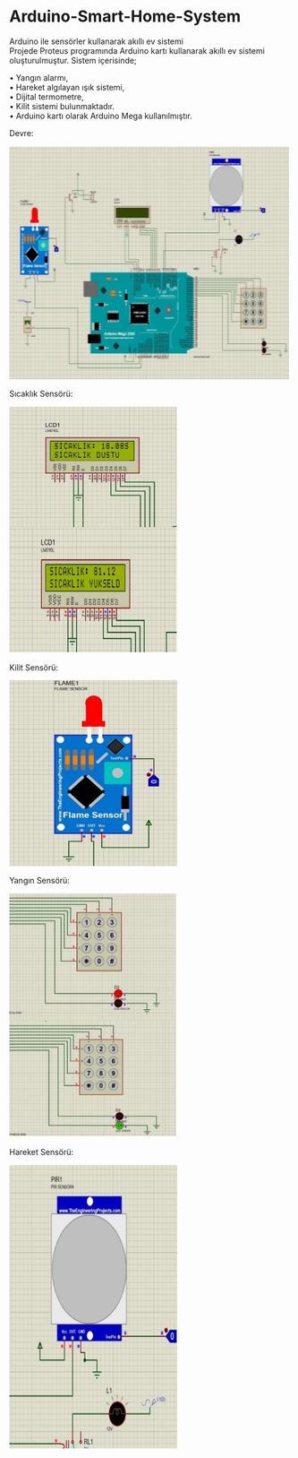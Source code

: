 # Arduino-Smart-Home-System
 Arduino ile sensörler kullanarak akıllı ev sistemi \
 Projede Proteus programında Arduino kartı kullanarak akıllı ev sistemi oluşturulmuştur. Sistem içerisinde;
 
• Yangın alarmı, \
• Hareket algılayan ışık sistemi, \
• Dijital termometre, \
• Kilit sistemi bulunmaktadır.  \
• Arduino kartı olarak Arduino Mega kullanılmıştır.

  Devre:

  <img
  src="/images/5.png"
  alt="Alt text"
  title="Optional title"
  style="display: inline-block; margin: 0 auto;  width: 500px"> 
  
    
  Sıcaklık Sensörü:
  
  <img
  src="/images/1.png"
  alt="Alt text"
  title="Optional title"
  style="display: inline-block; margin: 0 auto;  width: 300px"> 

  Kilit Sensörü:

  <img
  src="/images/2.png"
  alt="Alt text"
  title="Optional title"
  style="display: inline-block; margin: 0 auto;  width: 300px"> 
  
  
  Yangın Sensörü: 
  
  <img
  src="/images/3.png"
  alt="Alt text"
  title="Optional title"
  style="display: inline-block; margin: 0 auto;  width: 300px"> 
  
  Hareket Sensörü:
  
  <img
  src="/images/4.png"
  alt="Alt text"
  title="Optional title"
  style="display: inline-block; margin: 0 auto;  width: 300px"> 
